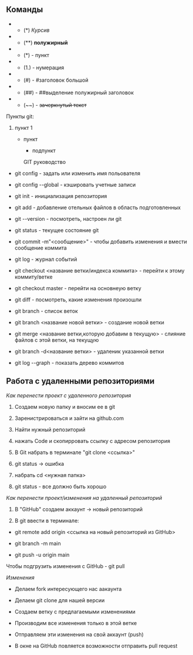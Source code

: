 

## Команды

*  - (*) *Курсив*

*  - (**) **полужирный**

*  - (*) - пункт

*  - (1.) - нумерация

*  - (#) -  #заголовок большой

*  - (##) - ##выделение полужирный заголовок

*  - (~~) - ~~зачеркнутый текст~~

Пункты git:


1. пункт 1

    + пункт 

      - подпункт

       GIT руководство

* git config - задать или изменить имя польователя

* git config --global - кэшировать учетные записи

* git init - инициализация репозитория

* git add - добавление отельных файлов в область подготовленных

* git --version - посмотреть, настроен ли git

* git status - текущее состояние git

* git commit -m"<сообщение>"  - чтобы добавить изменения и вмести сообщение коммита

* git log - журнал событий

* git checkout <название ветки/индекса коммита>  - перейти к этому коммиту/ветке

* git checkout master - перейти на основнеую ветку

* git diff - посмотреть, какие изменения произошли

* git branch - список веток

* git branch <название новой ветки> - создание новой ветки

* git merge <название ветки,которую добавим в текущую> - слияние файлов с этой ветки, на текущую

* git branch -d<название ветки> - удаленик указанной ветки

* git log --graph - показать дерево коммитов

## Работа с удаленными репозиториями ##

*Как перенести проект с удаленного репозитория*

1. Создаем новую папку и вносим ее в git

2. Заренистрироваться и зайти на github.com

3. Найти нужный репозиторий

4. нажать Code и скопирровать ссылку с адресом репозитория

5. В Git набрать в терминале "git clone <ссылка>"

6. git status -> ошибка

7. набрать cd <нужная папка>

8. git status - все должно быть хорошо


*Как перенести проект/изменения на удаленный репозиторий*

1. В "GitHub" создаем аккаунт -> новый репозиторий 

2. В git ввести в терминале:

* git remote add origin <ссылка на новый репозиторий из GitHub>

* git branch -m main

* git push -u origin main

 Чтобы подгрузить изменения с GitHub  - git pull

 *Изменения*

* Делаем fork интересующего нас аакаунта

* Делаем git clone для нашей версии

* Создаем ветку с предлагаемыми изменениями

* Производим все изменения только в этой ветке

* Отправляем эти изменения на свой аккаунт (push)

* В окне на GitHub повляется возможности отправить pull request